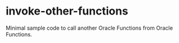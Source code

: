 # invoke-other-functions

Minimal sample code to call another Oracle Functions from Oracle Functions.